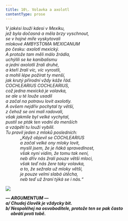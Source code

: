 ```yaml
---
title: 10\. Volavka a axolotl
contentType: prose
---
```


<section>

_V jakési louži kdesi v Mexiku,  
jež byla dočasná a měla brzy vyschnout,  
se v hojné míře vyskytovali  
mlokové AMBYSTOMA MEXICANUM  
po česku: axolotl mexický.  
A protože tam měli málo žrádla,  
uchýlili se ke kanibalismu  
a jedni axolotli žrali druhé,  
a kteří žrali víc, víc vyrostli,  
a mohli lépe požírat ty menší,  
jak krutý přírodní vždy káže řád.  
COCHLEARIUS COCHLEARIUS,  
což jedna mexická je volavka,  
se ale u té louže usadil  
a začal na potravu lovit axolotly.  
A ovšem nejdřív pochytal ty větší,  
z čehož se oni malí radovali,  
však jakmile byl velké vychytal,  
pustil se pták ten vodní do menších  
a vzápětí tu louži vybílil.  
Tu pravil jeden z mloků posledních:  
            „Když objevil se COCHLEARIUS  
            a začal velké ony mloky lovit,  
            myslil jsem, že je ňáká spravedlnost,  
            však nyní vidím, že tomu tak není,  
            neb dřív nás žrali pouze větší mloci,  
            však teď nás žere taky volavka,  
            a to, že sežrala už mloky větší,  
            je pouze velmi slabá útěcha,  
            neb teď už žraní týká se i nás.“_

</section>

<section>

**![](../Images/010.jpg)**

_**— ARGUMENTUM —  
a/ Chudej člověk je vždycky bit.  
b/ Nespoléhej na osvoboditele, protože ten se pak často  
     obrátí proti tobě.**_

</section>
